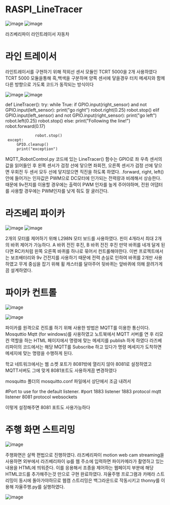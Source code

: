 # RASPI_LineTracer

![image](https://user-images.githubusercontent.com/66546156/125194423-2f317000-e28c-11eb-952d-8b7af8a02335.png)
![image](https://user-images.githubusercontent.com/66546156/125194431-32c4f700-e28c-11eb-88cd-c2754f6e669e.png)

라즈베리파이 라인트레이서 자동차

# 라인 트레이서

라인트레이서를 구현하기 위해 적외선 센서 모듈인 TCRT 5000을 2개 사용하였다
TCRT 5000 모듈을통해 흑,백색을 구분하며 양쪽 센서에 닿을경우 터치 메세지와 함께 다른 방향으로 가도록
코드가 동작되는 방식이다

![image](https://user-images.githubusercontent.com/66546156/125194291-8edb4b80-e28b-11eb-9c2f-fc0fe5a31f9a.png)
![image](https://user-images.githubusercontent.com/66546156/125194294-913da580-e28b-11eb-97bd-b0fdb772cfa2.png)


def LineTracer():
     try:
         while True:
             if GPIO.input(right_sensor) and not GPIO.input(left_sensor):
                 print("go right")
                 robot.right(0.25)
                 robot.stop()
             elif GPIO.input(left_sensor) and not GPIO.input(right_sensor):
                 print("go left")
                 robot.left(0.25)
                 robot.stop()
             else:
                 print("Following the line!")
                 robot.forward(0.17)

                 robot.stop()
     except:
         GPIO.cleanup()
         print("exception")


 MQTT_RobotControl.py 코드에 있는 LineTracer() 함수는 GPIO로 좌 우측 센서의 값을 읽어들인 후 왼쪽 센서가 검정 선에 닿으면 좌회전, 오른쪽 센서가 검정 선에 닿으면 우회전 
 두 센서 모두 선에 닿지않으면 직진을 하도록 하였다. .forward, right, left() 안에 들어가는 인자값은 PWM으로 DC모터에 인가되는 전력량과 비례해서 상승한다. 때문에 9v전지를 이용할 경우에는 출력이 PWM 인자를 높게 주어야하며, 전원 어댑터를 사용할 경우에는 PWM인자를 낮게 줘도 잘 굴러간다. 


# 라즈베리 파이카

![image](https://user-images.githubusercontent.com/66546156/125194540-c39bd280-e28c-11eb-986a-0a587d0db0b6.png)
![image](https://user-images.githubusercontent.com/66546156/125194557-ce566780-e28c-11eb-9e79-dadfc0f852ef.png)

2개의 모터를 제어하기 위해 L298N 모터 보드를 사용하였다. 핀이 4개라서 최대 2개의 바퀴 제어가 가능하다.
A 바퀴 전진 후진, B 바퀴 전진 후진
만약 바퀴를 네개 달게 된다면 RC카처럼 왼쪽 오른쪽 바퀴를 하나로 묶어서 컨트롤해야한다. 이번 프로젝트에서는 보조배터리와 9v 건전지를 사용하기 때문에 전력 손실로 인하여 바퀴를 2개만 사용하였고 무게 중심을 잡기 위해 휠 캐스터를 달아주어 뒷바퀴는 앞바퀴에 의해 끌려가게끔 설계하였다.  

# 파이카 컨트롤
![image](https://user-images.githubusercontent.com/66546156/125194719-7409d680-e28d-11eb-92d5-0a3315102aeb.png)

![image](https://user-images.githubusercontent.com/66546156/125194805-c1864380-e28d-11eb-9796-b87a4efc6ddf.png)


파이카를 원격으로 컨트롤 하기 위해 사용한 방법은 MQTT를 이용한 통신이다. 
Mosquttio Mqtt (for windows)를 사용하였고 노트북에서 MQTT 서버를 연 후 
리모컨 역할을 하는 HTML 페이지에서 명령에 맞는 메세지를 publish 하게 하였다
라즈베리파이의 코드에서는 해당 MQTT를 Subscribe 하고 있다가 명령 메세지가 도착하면 메세지에 맞는 명령을 수행하게 된다. 

학교 네트워크에서는 웹 소켓 포트가 8081밖에 열리지 않아 8081로 설정하였고 MQTT서버도 그에 맞게 8081포트도 사용하게끔 변경하였다

mosquitto 폴더의 mosquitto.conf 파일에서 상단에서 조금 내려서

#Port to use for the default listener.
#port 1883
listener 1883
protocol mqtt
listener 8081
protocol websockets 

이렇게 설정해주면 8081 포트도 사용가능하다


# 주행 화면 스트리밍
![image](https://user-images.githubusercontent.com/66546156/125194337-cd710600-e28b-11eb-8cb4-f56e1676275d.png)

주행화면은 살짝 편법으로 진행하였다. 
라즈베리파이 motion web cam streaming을 사용하면 외부에서 라즈베리파이 ip를 웹 주소에 입력하면  파이카메라가 촬영하고 있는 내용을 HTML에 띄워준다. 
이를 응용해서 조종을 제어하는 웹페이지 부분에 해당 HTML코드를 추가해주는것 만으로 구현 완료하였다.
자율주행 프로그램과 카메라 스트리밍이 동시에 돌아가야하므로 웹캠 스트리밍은 백그라운드로 작동시키고 thonny를 이용해 자율주행.py를 실행하였다.

![image](https://user-images.githubusercontent.com/66546156/125194399-23de4480-e28c-11eb-9473-2bc0c398df13.png)

